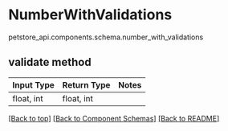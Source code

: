 # NumberWithValidations
petstore_api.components.schema.number_with_validations

## validate method
Input Type | Return Type | Notes
------------ | ------------- | -------------
float, int | float, int |

[[Back to top]](#top) [[Back to Component Schemas]](../../../README.md#Component-Schemas) [[Back to README]](../../../README.md)
